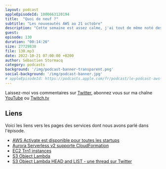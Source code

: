 ```yaml
---
layout: podcast
appleEpisodeId: 1000663120194
title:  "Quoi de neuf ?"
subtitle: "Les nouveautés AWS au 21 octobre"
description: "Cette semaine est assez calme, j'ai tout de même noté des changements dans le programme AWS Activate pour les startups, Aurora Serverless qui est supporté par CloudFormation, un nouveau type d'instance EC2 pour l'entrainement de gros (très gros) modèles AIML, et surtout, les S3 Object Lambda qui s'enrichissent des requêtes HEAD et LIST. Je vous explique à quoi ca peut servir à la fin de cet épisode."
guest: 
episode: 130
duration: "00:14:26"
size: 27729838
file: 130.mp3
date: 2022-10-21 07:00:00 +0200
author: Sébastien Stormacq
category: podcasts
background: '/img/podcast-banner-transparent.png'
social-background: '/img/podcast-banner.jpg'
# appleEpisodeId: https://podcasts.apple.com/fr/podcast/le-podcast-aws-en-français/id1452118442
---
```


Laissez-moi vos commentaires sur [Twitter](https://twitter.com/sebsto), abonnez vous sur ma chaîne [YouTube](https://www.youtube.com/sebsto) ou [Twitch.tv](https://www.twitch.tv/sebAWS)

## Liens

Voici les liens vers les pages des services dont nous avons parlé dans l'épisode.

- [AWS Activate est disponible pour toutes les startups](https://aws.amazon.com/about-aws/whats-new/2022/10/aws-activate-now-open-startups/)
- [Aurora Serverless v2 supporte CloudFormation](https://aws.amazon.com/about-aws/whats-new/2022/10/amazon-aurora-serverless-v2-supports-aws-cloudformation/)
- [EC2 Trn1 instances](https://aws.amazon.com/blogs/aws/amazon-ec2-trn1-instances-for-high-performance-model-training-are-now-available/)
- [S3 Object Lambda](https://aws.amazon.com/blogs/aws/introducing-amazon-s3-object-lambda-use-your-code-to-process-data-as-it-is-being-retrieved-from-s3/)
- [S3 Object Lambda HEAD and LIST - une thread sur Twitter](https://twitter.com/danilop/status/1577624362160627715)


